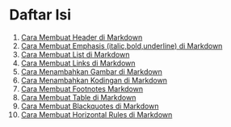 Daftar Isi
======
1. [Cara Membuat Header di Markdown](../tutorial-markdown/header.md)
2. [Cara Membuat Emphasis (italic,bold,underline) di Markdown](../tutorial-markdown/emphasis.md)
3. [Cara Membuat List di Markdown](../tutorial-markdown/lists.md)
4. [Cara Membuat Links di Markdown](../tutorial-markdown/links.md)
5. [Cara Menambahkan Gambar di Markdown](../tutorial-markdown/images.md)
6. [Cara Menambahkan Kodingan di Markdown](../tutorial-markdown/kodingan.md)
7. [Cara Membuat Footnotes Markdown](../tutorial-markdown/footer.md)
8. [Cara Membuat Table di Markdown](../tutorial-markdown/table.md)
9. [Cara Membuat Blackquotes di Markdown](../tutorial-markdown/blackquotes.md)
10. [Cara Membuat Horizontal Rules di Markdown](../tutorial-markdown/horizontalrules.md)